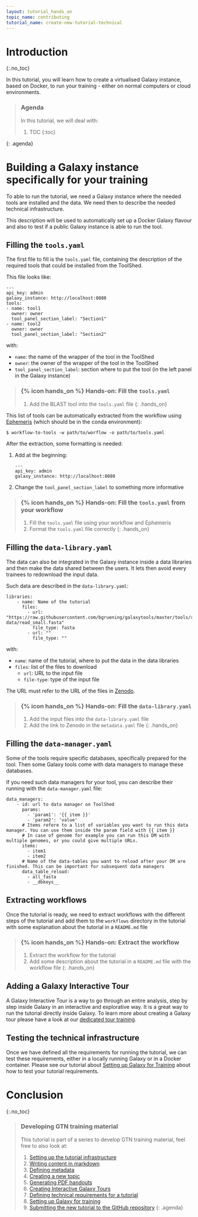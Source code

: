 ```yaml
---
layout: tutorial_hands_on
topic_name: contributing
tutorial_name: create-new-tutorial-technical
---
```


# Introduction
{:.no_toc}

In this tutorial, you will learn how to create a virtualised Galaxy instance, based on Docker, to run your training - either on normal computers or cloud environments.

> ### Agenda
>
> In this tutorial, we will deal with:
>
> 1. TOC
> {:toc}
>
{: .agenda}


# Building a Galaxy instance specifically for your training

To able to run the tutorial, we need a Galaxy instance where the needed tools are installed and the data. We need then to describe the needed technical infrastructure.

This description will be used to automatically set up a Docker Galaxy flavour and also to test if a public Galaxy instance is able to run the tool.

## Filling the `tools.yaml`

The first file to fill is the `tools.yaml` file, containing the description of the required tools that could be installed from the ToolShed.

This file looks like:

```
---
api_key: admin
galaxy_instance: http://localhost:8080
tools:
- name: tool1
  owner: owner
  tool_panel_section_label: "Section1"
- name: tool2
  owner: owner
  tool_panel_section_label: "Section2"
```

with:

- `name`: the name of the wrapper of the tool in the ToolShed
- `owner`: the owner of the wrapper of the tool in the ToolShed
- `tool_panel_section_label`: section where to put the tool (in the left panel in the Galaxy instance)

> ### {% icon hands_on %} Hands-on: Fill the `tools.yaml`
>
> 1. Add the BLAST tool into the `tools.yaml` file
{: .hands_on}

This list of tools can be automatically extracted from the workflow using [Ephemeris](https://ephemeris.readthedocs.io/en/latest/index.html) (which should be in the conda environment):

```
$ workflow-to-tools -w path/to/worflow -o path/to/tools.yaml
```

After the extraction, some formatting is needed:

1. Add at the beginning:

    ```
    ---
    api_key: admin
    galaxy_instance: http://localhost:8080
    ```

2. Change the `tool_panel_section_label` to something more informative

> ### {% icon hands_on %} Hands-on: Fill the `tools.yaml` from your workflow
>
> 1. Fill the `tools.yaml` file using your workflow and Ephemeris
> 2. Format the `tools.yaml` file correctly
{: .hands_on}


## Filling the `data-library.yaml`

The data can also be integrated in the Galaxy instance inside a data libraries and then make the data shared between the users. It lets then avoid every trainees to redownload the input data.

Such data are described in the `data-library.yaml`:

```
libraries:
    - name: Name of the tutorial
      files:
        - url: "https://raw.githubusercontent.com/bgruening/galaxytools/master/tools/rna_tools/sortmerna/test-data/read_small.fasta"
          file_type: fasta
        - url: ""
          file_type: ""
```

with:

- `name`: name of the tutorial, where to put the data in the data libraries
- `files`: list of the files to download
    - `url`: URL to the input file
    - `file-type`: type of the input file

The URL must refer to the URL of the files in [Zenodo](https://zenodo.org).

> ### {% icon hands_on %} Hands-on: Fill the `data-library.yaml`
>
> 1. Add the input files into the `data-library.yaml` file
> 2. Add the link to Zenodo in the `metadata.yaml` file
{: .hands_on}

## Filling the `data-manager.yaml`

Some of the tools require specific databases, specifically prepared for the tool. Then some Galaxy tools come with data managers to manage these databases.

If you need such data managers for your tool, you can describe their running with the `data-manager.yaml` file:

```
data_managers:
    - id: url to data manager on ToolShed
      params:
        - 'param1': '{{ item }}'
        - 'param2': 'value'
      # Items refere to a list of variables you want to run this data manager. You can use them inside the param field with {{ item }}
      # In case of genome for example you can run this DM with multiple genomes, or you could give multiple URLs.
      items:
        - item1
        - item2
      # Name of the data-tables you want to reload after your DM are finished. This can be important for subsequent data managers
      data_table_reload:
        - all_fasta
        - __dbkeys__
```

## Extracting workflows

Once the tutorial is ready, we need to extract workflows with the different steps of the tutorial and add them to the `workflows` directory in the tutorial with some explanation about the tutorial in a `README.md` file

> ### {% icon hands_on %} Hands-on: Extract the workflow
>
> 1. Extract the workflow for the tutorial
> 2. Add some description about the tutorial in a `README.md` file with the workflow file
{: .hands_on}

## Adding a Galaxy Interactive Tour

A Galaxy Interactive Tour is a way to go through an entire analysis, step by step inside Galaxy in an interactive and explorative way.
It is a great way to run the tutorial directly inside Galaxy. To learn more about creating a Galaxy tour please have a look at our [dedicated tour training]({{site.baseurl}}/topics/training/tutorials/create-new-tutorial-tours/tutorial.html).

## Testing the technical infrastructure

Once we have defined all the requirements for running the tutorial, we can test these requirements, either in a locally running Galaxy or in a Docker container. Please see our tutorial about [Setting up Galaxy for Training](../setup-galaxy-for-training/tutorial.html) about how to test your tutorial requirements.


# Conclusion
{:.no_toc}

> ### Developing GTN training material
>
> This tutorial is part of a series to develop GTN training material, feel free to also look at:
>
> 1. [Setting up the tutorial infrastructure](../running-jekyll/tutorial.html)
> 1. [Writing content in markdown](../create-new-tutorial-content/tutorial.html)
> 1. [Defining metadata](../create-new-tutorial-metadata/tutorial.html)
> 1. [Creating a new topic](../create-new-topic/tutorial.html)
> 1. [Generating PDF handouts](../generating-pdf/tutorial.html)
> 1. [Creating Interactive Galaxy Tours](../create-new-tutorial-tours/tutorial.html)
> 1. [Defining technical requirements for a tutorial](../create-new-tutorial-technical/tutorial.html)
> 1. [Setting up Galaxy for training](../setup-galaxy-for-training/tutorial.html)
> 1. [Submitting the new tutorial to the GitHub repository](../github-command-line-contribution/slides.html)
{: .agenda}
